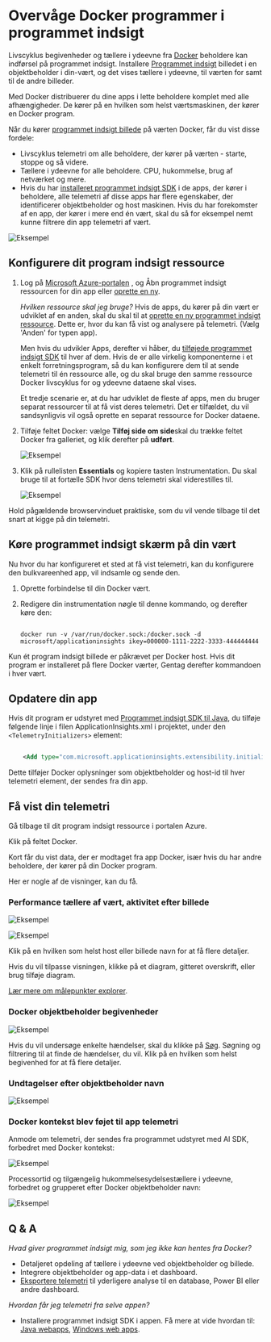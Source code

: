 <properties 
    pageTitle="Overvåge Docker programmer i programmet indsigt" 
    description="Docker performance tællere, begivenheder og undtagelser kan ses på programmet viden, sammen med telemetri fra bulkvareenhed apps." 
    services="application-insights" 
    documentationCenter=""
    authors="alancameronwills" 
    manager="douge"/>

<tags 
    ms.service="application-insights" 
    ms.workload="tbd" 
    ms.tgt_pltfrm="ibiza" 
    ms.devlang="na" 
    ms.topic="article" 
    ms.date="12/01/2015" 
    ms.author="awills"/>
 
# <a name="monitor-docker-applications-in-application-insights"></a>Overvåge Docker programmer i programmet indsigt

Livscyklus begivenheder og tællere i ydeevne fra [Docker](https://www.docker.com/) beholdere kan indførsel på programmet indsigt. Installere [Programmet indsigt](app-insights-overview.md) billedet i en objektbeholder i din-vært, og det vises tællere i ydeevne, til værten for samt til de andre billeder.

Med Docker distribuerer du dine apps i lette beholdere komplet med alle afhængigheder. De kører på en hvilken som helst værtsmaskinen, der kører en Docker program.

Når du kører [programmet indsigt billede](https://hub.docker.com/r/microsoft/applicationinsights/) på værten Docker, får du vist disse fordele:

* Livscyklus telemetri om alle beholdere, der kører på værten - starte, stoppe og så videre.
* Tællere i ydeevne for alle beholdere. CPU, hukommelse, brug af netværket og mere.
* Hvis du har [installeret programmet indsigt SDK](app-insights-java-live.md) i de apps, der kører i beholdere, alle telemetri af disse apps har flere egenskaber, der identificerer objektbeholder og host maskinen. Hvis du har forekomster af en app, der kører i mere end én vært, skal du så for eksempel nemt kunne filtrere din app telemetri af vært.

![Eksempel](./media/app-insights-docker/00.png)


## <a name="set-up-your-application-insights-resource"></a>Konfigurere dit program indsigt ressource

1. Log på [Microsoft Azure-portalen](https://azure.com) , og Åbn programmet indsigt ressourcen for din app eller [oprette en ny](app-insights-create-new-resource.md). 

    *Hvilken ressource skal jeg bruge?* Hvis de apps, du kører på din vært er udviklet af en anden, skal du skal til at [oprette en ny programmet indsigt ressource](app-insights-create-new-resource.md). Dette er, hvor du kan få vist og analysere på telemetri. (Vælg 'Anden' for typen app).

    Men hvis du udvikler Apps, derefter vi håber, du [tilføjede programmet indsigt SDK](app-insights-java-live.md) til hver af dem. Hvis de er alle virkelig komponenterne i et enkelt forretningsprogram, så du kan konfigurere dem til at sende telemetri til én ressource alle, og du skal bruge den samme ressource Docker livscyklus for og ydeevne dataene skal vises. 

    Et tredje scenarie er, at du har udviklet de fleste af apps, men du bruger separat ressourcer til at få vist deres telemetri. Det er tilfældet, du vil sandsynligvis vil også oprette en separat ressource for Docker dataene. 

2.  Tilføje feltet Docker: vælge **Tilføj side om side**skal du trække feltet Docker fra galleriet, og klik derefter på **udført**. 

    ![Eksempel](./media/app-insights-docker/03.png)


3. Klik på rullelisten **Essentials** og kopiere tasten Instrumentation. Du skal bruge til at fortælle SDK hvor dens telemetri skal viderestilles til.


    ![Eksempel](./media/app-insights-docker/02-props.png)

Hold pågældende browservinduet praktiske, som du vil vende tilbage til det snart at kigge på din telemetri.


## <a name="run-the-application-insights-monitor-on-your-host"></a>Køre programmet indsigt skærm på din vært
 
Nu hvor du har konfigureret et sted at få vist telemetri, kan du konfigurere den bulkvareenhed app, vil indsamle og sende den.

1.  Oprette forbindelse til din Docker vært. 
2.  Redigere din instrumentation nøgle til denne kommando, og derefter køre den:
 
    ```

    docker run -v /var/run/docker.sock:/docker.sock -d microsoft/applicationinsights ikey=000000-1111-2222-3333-444444444
    ```

Kun ét program indsigt billede er påkrævet per Docker host. Hvis dit program er installeret på flere Docker værter, Gentag derefter kommandoen i hver vært.

## <a name="update-your-app"></a>Opdatere din app

Hvis dit program er udstyret med [Programmet indsigt SDK til Java](app-insights-java-get-started.md), du tilføje følgende linje i filen ApplicationInsights.xml i projektet, under den `<TelemetryInitializers>` element:

```xml

    <Add type="com.microsoft.applicationinsights.extensibility.initializer.docker.DockerContextInitializer"/> 
```

Dette tilføjer Docker oplysninger som objektbeholder og host-id til hver telemetri element, der sendes fra din app.

## <a name="view-your-telemetry"></a>Få vist din telemetri

Gå tilbage til dit program indsigt ressource i portalen Azure.

Klik på feltet Docker.

Kort får du vist data, der er modtaget fra app Docker, især hvis du har andre beholdere, der kører på din Docker program.


Her er nogle af de visninger, kan du få.

### <a name="perf-counters-by-host-activity-by-image"></a>Performance tællere af vært, aktivitet efter billede


![Eksempel](./media/app-insights-docker/10.png)


![Eksempel](./media/app-insights-docker/11.png)



Klik på en hvilken som helst host eller billede navn for at få flere detaljer.



Hvis du vil tilpasse visningen, klikke på et diagram, gitteret overskrift, eller brug tilføje diagram. 

[Lær mere om målepunkter explorer](app-insights-metrics-explorer.md).

### <a name="docker-container-events"></a>Docker objektbeholder begivenheder


![Eksempel](./media/app-insights-docker/13.png)

Hvis du vil undersøge enkelte hændelser, skal du klikke på [Søg](app-insights-diagnostic-search.md). Søgning og filtrering til at finde de hændelser, du vil. Klik på en hvilken som helst begivenhed for at få flere detaljer.
 
### <a name="exceptions-by-container-name"></a>Undtagelser efter objektbeholder navn
 

![Eksempel](./media/app-insights-docker/14.png)

### <a name="docker-context-added-to-app-telemetry"></a>Docker kontekst blev føjet til app telemetri

Anmode om telemetri, der sendes fra programmet udstyret med AI SDK, forbedret med Docker kontekst:

![Eksempel](./media/app-insights-docker/16.png)

Processortid og tilgængelig hukommelsesydelsestællere i ydeevne, forbedret og grupperet efter Docker objektbeholder navn:


![Eksempel](./media/app-insights-docker/15.png)





## <a name="q--a"></a>Q & A

*Hvad giver programmet indsigt mig, som jeg ikke kan hentes fra Docker?*

* Detaljeret opdeling af tællere i ydeevne ved objektbeholder og billede.
* Integrere objektbeholder og app-data i et dashboard.
* [Eksportere telemetri](app-insights-export-telemetry.md) til yderligere analyse til en database, Power BI eller andre dashboard.

*Hvordan får jeg telemetri fra selve appen?*

* Installere programmet indsigt SDK i appen. Få mere at vide hvordan til: [Java webapps](app-insights-java-get-started.md), [Windows web apps](app-insights-asp-net.md).

